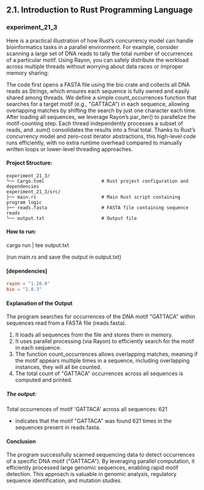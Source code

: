 ## 2.1. Introduction to Rust Programming Language

### experiment_21_3

Here is a practical illustration of how Rust’s concurrency model can handle bioinformatics tasks in a parallel environment. For example, consider scanning a large set of DNA reads to tally the total number of occurrences of a particular motif. Using Rayon, you can safely distribute the workload across multiple threads without worrying about data races or improper memory sharing:

The code first opens a FASTA file using the bio crate and collects all DNA reads as Strings, which ensures each sequence is fully owned and easily shared among threads. We define a simple count_occurrences function that searches for a target motif (e.g., "GATTACA") in each sequence, allowing overlapping matches by shifting the search by just one character each time. After loading all sequences, we leverage Rayon’s par_iter() to parallelize the motif-counting step. Each thread independently processes a subset of reads, and .sum() consolidates the results into a final total. Thanks to Rust’s concurrency model and zero-cost iterator abstractions, this high-level code runs efficiently, with no extra runtime overhead compared to manually written loops or lower-level threading approaches.

#### Project Structure:

```plaintext
experiment_21_3/
└── Cargo.toml                     # Rust project configuration and dependencies
experiment_21_3/src/
├── main.rs                        # Main Rust script containing program logic
├── reads.fasta                    # FASTA file containing sequence reads
└── output.txt                     # Output file
```

#### How to run:

cargo run | tee output.txt

(run main.rs and save the output in output.txt)
  
#### [dependencies]

```toml
rayon = "1.10.0"
bio = "2.0.3"
```

#### Explanation of the Output
The program searches for occurrences of the DNA motif "GATTACA" within sequences read from a FASTA file (reads.fasta).

1. It loads all sequences from the file and stores them in memory.
2. It uses parallel processing (via Rayon) to efficiently search for the motif in each sequence.
3. The function count_occurrences allows overlapping matches, meaning if the motif appears multiple times in a sequence, including overlapping instances, they will all be counted.
4. The total count of "GATTACA" occurrences across all sequences is computed and printed.

##### The output:

Total occurrences of motif 'GATTACA' across all sequences: 621

* indicates that the motif "GATTACA" was found 621 times in the sequences present in reads.fasta.

#### Conclusion
The program successfully scanned sequencing data to detect occurrences of a specific DNA motif ("GATTACA"). By leveraging parallel computation, it efficiently processed large genomic sequences, enabling rapid motif detection. This approach is valuable in genomic analysis, regulatory sequence identification, and mutation studies.










